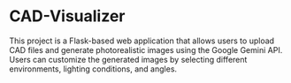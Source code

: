 # CAD-Visualizer
This project is a Flask-based web application that allows users to upload CAD files and generate photorealistic images using the Google Gemini API. Users can customize the generated images by selecting different environments, lighting conditions, and angles. 
